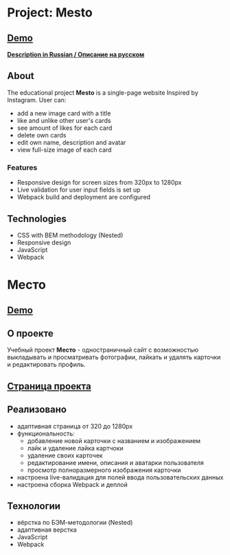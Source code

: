 # Project: Mesto
## [Demo](https://ananastii.github.io/mesto-project/)

**[Description in Russian / Описание на русском](#Место)**

## About

The educational project **Mesto** is a single-page website Inspired by Instagram.
User can:
- add a new image card with a title
- like and unlike other user's cards
- see amount of likes for each card
- delete own cards
- edit own name, description and avatar
- view full-size image of each card

### Features
- Responsive design for screen sizes from 320px to 1280px
- Live validation for user input fields is set up
- Webpack build and deployment are configured

## Technologies
- CSS with BEM methodology (Nested)
- Responsive design
- JavaScript
- Webpack

# Место
## [Demo](https://ananastii.github.io/mesto-project/)
## О проекте
Учебный проект __Место__ - одностраничный сайт с возможностью выкладывать и просматривать фотографии, лайкать и удалять карточки и редактировать профиль.

## [Страница проекта](https://ananastii.github.io/mesto-project/)

## Реализовано
* адаптивная страница от 320 до 1280px
* функциональность:
    * добавление новой карточки с названием и изображением
    * лайк и удаление лайка картчоки
    * удаление своих карточек
    * редактирование имени, описания и аватарки пользователя
    * просмотр полноразмерного изображения карточки
* настроена live-валидация для полей ввода пользовательских данных
* настроена сборка Webpack и деплой

## Технологии
* вёрстка по БЭМ-методологии (Nested)
* адаптивная верстка
* JavaScript
* Webpack
